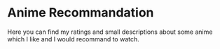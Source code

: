 # Anime Recommandation

Here you can find my ratings and small descriptions about some anime which I like and I would recommand to watch.
